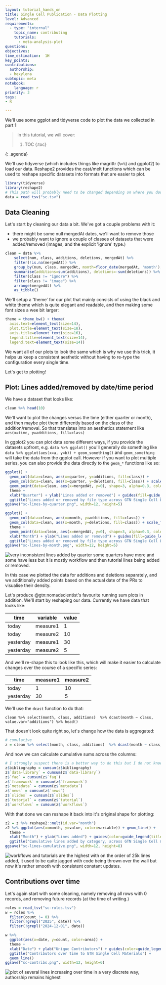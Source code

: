 ```yaml
---
layout: tutorial_hands_on
title: Single Cell Publication - Data Plotting
level: Advanced
requirements:
  - type: "internal"
    topic_name: contributing
    tutorials:
      - meta-analysis-plot
questions:
objectives:
time_estimation:  1H
key_points:
contributions:
  authorship:
  - hexylena
subtopic: meta
notebook:
    language: r
priority: 3
tags:
- R

---
```


We'll use some ggplot and tidyverse code to plot the data we collected in part 1

> <agenda-title></agenda-title>
>
> In this tutorial, we will cover:
>
> 1. TOC
> {:toc}
>
{: .agenda}


We'll use tidyverse (which includes things like magrittr (`%>%`) and ggplot2) to load our data. Reshape2 provides the cast/melt functions which can be used to reshape specific datasets into formats that are easier to plot.

```R
library(tidyverse)
library(reshape2)
# This path will probably need to be changed depending on where you downloaded that dataset.
data = read_tsv("sc.tsv")
```

## Data Cleaning

Let's start by cleaning our data a bit. We've got a couple problems with it:

- there might be some null mergedAt dates, we'll want to remove those
- we probably want to ignore a couple of classes of datasets that were added/removed (images, and the explicit 'ignore' type.)

```R
clean = data %>% 
	select(num, class, additions, deletions, mergedAt) %>% 
	filter(!is.na(mergedAt)) %>% 
	group_by(num, class, mergedAt, month=floor_date(mergedAt, 'month'), quarter=floor_date(mergedAt, 'quarter')) %>% 
	summarise(additions=sum(additions), deletions=-sum(deletions)) %>%
	filter(class != "ignore") %>%
	filter(class != "image") %>%
	arrange(mergedAt) %>%
	as_tibble()
```

We'll setup a 'theme' for our plot that mainly consists of using the black and white theme which is quite elegant and readable, and then making some font sizes a wee bit larger:

```R
theme = theme_bw() + theme(
  axis.text=element_text(size=14), 
  plot.title=element_text(size=18), 
  axis.title=element_text(size=16),
  legend.title=element_text(size=14),
  legend.text=element_text(size=14))
```

We want all of our plots to look the same which is why we use this trick, it helps us keep a consistent aesthetic without having to re-type the configuration every single time.

Let's get to plotting!

## Plot: Lines added/removed by date/time period

We have a dataset that looks like:

```R
clean %>% head(10)
```

We'll want to plot the changes versus the time (either quarter or month), and
then maybe plot them differently based on the class of the addition/removal. So that translates into an aesthetics statement like `aes(x=time, y=additions, fill=class)`

In ggplot2 you can plot data some different ways, if you provide the datasets upfront, e.g. `data %>% ggplot()` you'll generally do something like `data %>% ggplot(aes(x=a, y=b)) + geom_something()` and `geom_something` will take the data from the ggplot call. However if you want to plot multiple series, you can also provide the data directly to the `geom_*` functions like so:

```R
ggplot() +
  geom_col(data=clean, aes(x=quarter, y=additions, fill=class)) +
  geom_col(data=clean, aes(x=quarter, y=deletions, fill=class)) + scale_fill_brewer(palette = "Paired") +
  geom_point(data=clean, aes(x=mergedAt, y=0), shape=3, alpha=0.3, color="black") +
  theme +
  xlab("Quarter") + ylab("Lines added or removed") + guides(fill=guide_legend(title="Category")) +
  ggtitle("Lines added or removed by file type across GTN Single Cell Learning Materials")
ggsave("sc-lines-by-quarter.png", width=12, height=5)

ggplot() +
  geom_col(data=clean, aes(x=month, y=additions, fill=class)) + 
  geom_col(data=clean, aes(x=month, y=deletions, fill=class)) + scale_fill_brewer(palette = "Paired") +
  theme +
  geom_point(data=clean, aes(x=mergedAt, y=0), shape=3, alpha=0.3, color="black") +
  xlab("Month") + ylab("Lines added or removed") + guides(fill=guide_legend(title="Category")) +
  ggtitle("Lines added or removed by file type across GTN Single Cell Learning Materials") 
ggsave("sc-lines-by-month.png", width=12, height=5)
```

![very inconsistent lines added by quarter some quarters have more and some have less but it is mostly workflow and then tutorial lines being added or removed.](./images/sc-lines-by-quarter.png)

In this case we plotted the data for additions and deletions separately, and we additionally added points based on the actual date of the PRs to visualise their density.


Let's produce @gtn:nomadscientist's favourite running sum plots in addition. We'll start by reshaping our data. Currently we have data that looks like:

time | variable | value
-- | --- | ---
today | measure1 | 1
today | measure2 | 10
yesterday | measure1 | 30
yesterday | measure2 | 5

And we'll re-shape this to look like this, which will make it easier to calculate changes over the course of a specific series:

time | measure1 | measure2
--- | --- | ---
today | 1 | 10
yesterday | 30 | 5


We'll use the `dcast` function to do that:

```
clean %>% select(month, class, additions)  %>% dcast(month ~ class, value.var="additions") %>% head()
```

That doesn't look quite right so, let's change how the data is aggregated:

```R
# cumulative
z = clean %>% select(month, class, additions)  %>% dcast(month ~ class, value.var="additions", fun.aggregate = sum)
```

And now we can calculate cumulative sums across the columns:

```R
# I strongly suspect there is a better way to do this but I do not know it. PRs welcome!
z$bibliography = cumsum(z$bibliography)
z$`data-library` = cumsum(z$`data-library`)
z$`faq` = cumsum(z$`faq`)
z$`framework` = cumsum(z$`framework`)
z$`metadata` = cumsum(z$`metadata`)
z$`news` = cumsum(z$`news`)
z$`slides` = cumsum(z$`slides`)
z$`tutorial` = cumsum(z$`tutorial`)
z$`workflows` = cumsum(z$`workflows`)
```

With that done we can reshape it back into it's original shape for plotting:

```R
z2 = z %>% reshape2::melt(id.var="month")
z2 %>% ggplot(aes(x=month, y=value, color=variable)) + geom_line() + 
  theme +
  xlab("Month") + ylab("Lines added") + guides(color=guide_legend(title="Category")) +
  ggtitle("Cumulative lines added by category, across GTN Single Cell materials")
ggsave("sc-lines-cumulative.png", width=12, height=8)
```

![workflows and tutorials are the highest with on the order of 25k lines added, it used to be quite jagged with code being thrown over the wall but now it's rather smooth with consistent constant updates.](./images/sc-lines-cumulative.png)

## Contributions over time

Let's again start with some cleaning, namely removing all rows with 0 records, and removing future records (at the time of writing.)

```R
roles = read_tsv("sc-roles.tsv")
w = roles %>% 
  filter(count != 0) %>% 
  filter(!grepl("2025", date)) %>%
  filter(!grepl("2024-12-01", date))

w %>% 
  ggplot(aes(x=date, y=count, color=area)) + 
  theme +
  xlab("Date") + ylab("Unique Contributors") + guides(color=guide_legend(title="Contribution Area")) +
  ggtitle("Contributors over time to GTN Single Cell Materials") +
  geom_line()
ggsave("sc-contribs.png", width=12, height=6)
```

![plot of several lines increasing over time in a very discrete way, authorship remains highest](./images/sc-contribs.png)

